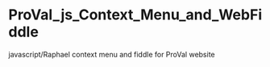 ProVal_js_Context_Menu_and_WebFiddle
====================================

javascript/Raphael context menu and fiddle for ProVal website
